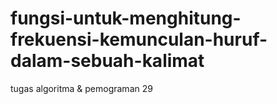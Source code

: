 # fungsi-untuk-menghitung-frekuensi-kemunculan-huruf-dalam-sebuah-kalimat
tugas algoritma &amp; pemograman 29
